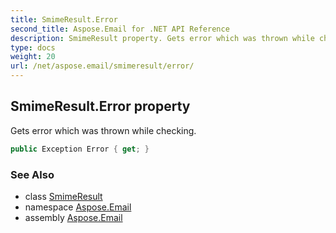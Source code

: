 ```yaml
---
title: SmimeResult.Error
second_title: Aspose.Email for .NET API Reference
description: SmimeResult property. Gets error which was thrown while checking
type: docs
weight: 20
url: /net/aspose.email/smimeresult/error/
---
```

## SmimeResult.Error property

Gets error which was thrown while checking.

```csharp
public Exception Error { get; }
```

### See Also

* class [SmimeResult](../)
* namespace [Aspose.Email](../../smimeresult/)
* assembly [Aspose.Email](../../../)



